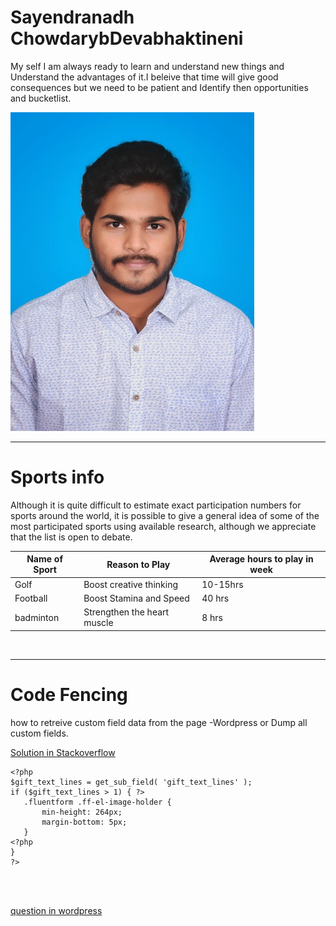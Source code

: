 # Sayendranadh ChowdarybDevabhaktineni




My self I am always ready to learn and understand new things and Understand the advantages of it.I beleive that  time will give good consequences but we need to be patient and Identify then opportunities and bucketlist. 


![My Photo](Copy%20of%2020079-02.jpeg)
<br>

------
# Sports info

Although it is quite difficult to estimate exact participation numbers for sports around the world, it is possible to give a general idea of some of the most participated sports using available research, although we appreciate that the list is open to debate.

|Name of Sport|Reason to Play|Average hours to play in week|
| --- | --- |--- |
|Golf|Boost creative thinking|10-15hrs|
|Football|Boost Stamina and Speed|40 hrs|
|badminton|Strengthen the heart muscle|8 hrs|


<br>

----

# Code Fencing
 how to retreive custom field data  from the page -Wordpress or  Dump all custom fields.

 [Solution in Stackoverflow](https://stackoverflow.com/questions/66293239/wordpress-how-to-retrieve-custom-field-data-from-the-page)

 ```
 <?php 
$gift_text_lines = get_sub_field( 'gift_text_lines' ); 
if ($gift_text_lines > 1) { ?>
    .fluentform .ff-el-image-holder {
        min-height: 264px;
        margin-bottom: 5px;
    }
<?php 
} 
?>
 
 
 
 
 ```

 [question in wordpress](https://css-tricks.com/snippets/wordpress/dump-all-custom-fields/)

